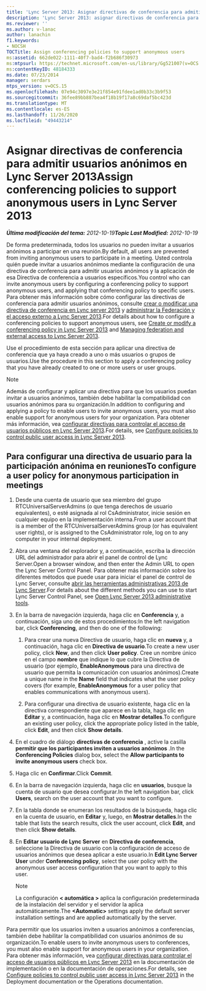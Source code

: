 ```yaml
---
title: 'Lync Server 2013: Asignar directivas de conferencia para admitir usuarios anónimos'
description: 'Lync Server 2013: asignar directivas de conferencia para admitir usuarios anónimos.'
ms.reviewer: ''
ms.author: v-lanac
author: lanachin
f1.keywords:
- NOCSH
TOCTitle: Assign conferencing policies to support anonymous users
ms:assetid: 662de022-1111-40f7-bad4-f2b686f30973
ms:mtpsurl: https://technet.microsoft.com/en-us/library/Gg521007(v=OCS.15)
ms:contentKeyID: 48184333
ms.date: 07/23/2014
manager: serdars
mtps_version: v=OCS.15
ms.openlocfilehash: 07e94c3097e3e21f854e91fdee1ad0b33c3b9f53
ms.sourcegitcommit: 36fee89bb887bea4f18b19f17a8c69daf5bc423d
ms.translationtype: MT
ms.contentlocale: es-ES
ms.lasthandoff: 11/26/2020
ms.locfileid: "49443214"
---
```

# <a name="assign-conferencing-policies-to-support-anonymous-users-in-lync-server-2013"></a><span data-ttu-id="b3242-103">Asignar directivas de conferencia para admitir usuarios anónimos en Lync Server 2013</span><span class="sxs-lookup"><span data-stu-id="b3242-103">Assign conferencing policies to support anonymous users in Lync Server 2013</span></span>

<div data-xmlns="http://www.w3.org/1999/xhtml">

<div class="topic" data-xmlns="http://www.w3.org/1999/xhtml" data-msxsl="urn:schemas-microsoft-com:xslt" data-cs="https://msdn.microsoft.com/">

<div data-asp="https://msdn2.microsoft.com/asp">



</div>

<div id="mainSection">

<div id="mainBody"><span data-ttu-id="b3242-104">

<span> </span></span><span class="sxs-lookup"><span data-stu-id="b3242-104">

<span> </span></span></span>

<span data-ttu-id="b3242-105">_**Última modificación del tema:** 2012-10-19_</span><span class="sxs-lookup"><span data-stu-id="b3242-105">_**Topic Last Modified:** 2012-10-19_</span></span>

<span data-ttu-id="b3242-106">De forma predeterminada, todos los usuarios no pueden invitar a usuarios anónimos a participar en una reunión.</span><span class="sxs-lookup"><span data-stu-id="b3242-106">By default, all users are prevented from inviting anonymous users to participate in a meeting.</span></span> <span data-ttu-id="b3242-107">Usted controla quién puede invitar a usuarios anónimos mediante la configuración de una directiva de conferencia para admitir usuarios anónimos y la aplicación de esa Directiva de conferencia a usuarios específicos.</span><span class="sxs-lookup"><span data-stu-id="b3242-107">You control who can invite anonymous users by configuring a conferencing policy to support anonymous users, and applying that conferencing policy to specific users.</span></span> <span data-ttu-id="b3242-108">Para obtener más información sobre cómo configurar las directivas de conferencia para admitir usuarios anónimos, consulte [crear o modificar una directiva de conferencia en Lync server 2013](lync-server-2013-create-or-modify-a-conferencing-policy.md) y [administrar la Federación y el acceso externo a Lync Server 2013](lync-server-2013-managing-federation-and-external-access-to-lync-server-2013.md).</span><span class="sxs-lookup"><span data-stu-id="b3242-108">For details about how to configure a conferencing policies to support anonymous users, see [Create or modify a conferencing policy in Lync Server 2013](lync-server-2013-create-or-modify-a-conferencing-policy.md) and [Managing federation and external access to Lync Server 2013](lync-server-2013-managing-federation-and-external-access-to-lync-server-2013.md).</span></span>

<span data-ttu-id="b3242-109">Use el procedimiento de esta sección para aplicar una directiva de conferencia que ya haya creado a uno o más usuarios o grupos de usuarios.</span><span class="sxs-lookup"><span data-stu-id="b3242-109">Use the procedure in this section to apply a conferencing policy that you have already created to one or more users or user groups.</span></span>

<div>


> [!NOTE]  
> <span data-ttu-id="b3242-110">Además de configurar y aplicar una directiva para que los usuarios puedan invitar a usuarios anónimos, también debe habilitar la compatibilidad con usuarios anónimos para su organización.</span><span class="sxs-lookup"><span data-stu-id="b3242-110">In addition to configuring and applying a policy to enable users to invite anonymous users, you must also enable support for anonymous users for your organization.</span></span> <span data-ttu-id="b3242-111">Para obtener más información, vea <A href="lync-server-2013-configure-policies-to-control-public-user-access.md">configurar directivas para controlar el acceso de usuarios públicos en Lync Server 2013</A>.</span><span class="sxs-lookup"><span data-stu-id="b3242-111">For details, see <A href="lync-server-2013-configure-policies-to-control-public-user-access.md">Configure policies to control public user access in Lync Server 2013</A>.</span></span>



</div>

<div>

## <a name="to-configure-a-user-policy-for-anonymous-participation-in-meetings"></a><span data-ttu-id="b3242-112">Para configurar una directiva de usuario para la participación anónima en reuniones</span><span class="sxs-lookup"><span data-stu-id="b3242-112">To configure a user policy for anonymous participation in meetings</span></span>

1.  <span data-ttu-id="b3242-113">Desde una cuenta de usuario que sea miembro del grupo RTCUniversalServerAdmins (o que tenga derechos de usuario equivalentes), o esté asignada al rol CsAdministrator, inicie sesión en cualquier equipo en la implementación interna.</span><span class="sxs-lookup"><span data-stu-id="b3242-113">From a user account that is a member of the RTCUniversalServerAdmins group (or has equivalent user rights), or is assigned to the CsAdministrator role, log on to any computer in your internal deployment.</span></span>

2.  <span data-ttu-id="b3242-114">Abra una ventana del explorador y, a continuación, escriba la dirección URL del administrador para abrir el panel de control de Lync Server.</span><span class="sxs-lookup"><span data-stu-id="b3242-114">Open a browser window, and then enter the Admin URL to open the Lync Server Control Panel.</span></span> <span data-ttu-id="b3242-115">Para obtener más información sobre los diferentes métodos que puede usar para iniciar el panel de control de Lync Server, consulte [abrir las herramientas administrativas 2013 de Lync Server](lync-server-2013-open-lync-server-administrative-tools.md).</span><span class="sxs-lookup"><span data-stu-id="b3242-115">For details about the different methods you can use to start Lync Server Control Panel, see [Open Lync Server 2013 administrative tools](lync-server-2013-open-lync-server-administrative-tools.md).</span></span>

3.  <span data-ttu-id="b3242-116">En la barra de navegación izquierda, haga clic en **Conferencia** y, a continuación, siga uno de estos procedimientos:</span><span class="sxs-lookup"><span data-stu-id="b3242-116">In the left navigation bar, click **Conferencing**, and then do one of the following:</span></span>
    
    1.  <span data-ttu-id="b3242-117">Para crear una nueva Directiva de usuario, haga clic en **nueva** y, a continuación, haga clic en **Directiva de usuario**.</span><span class="sxs-lookup"><span data-stu-id="b3242-117">To create a new user policy, click **New**, and then click **User policy**.</span></span> <span data-ttu-id="b3242-118">Cree un nombre único en el campo **nombre** que indique lo que cubre la Directiva de usuario (por ejemplo, **EnableAnonymous** para una directiva de usuario que permita la comunicación con usuarios anónimos).</span><span class="sxs-lookup"><span data-stu-id="b3242-118">Create a unique name in the **Name** field that indicates what the user policy covers (for example, **EnableAnonymous** for a user policy that enables communications with anonymous users).</span></span>
    
    2.  <span data-ttu-id="b3242-119">Para configurar una directiva de usuario existente, haga clic en la directiva correspondiente que aparece en la tabla, haga clic en **Editar** y, a continuación, haga clic en **Mostrar detalles**.</span><span class="sxs-lookup"><span data-stu-id="b3242-119">To configure an existing user policy, click the appropriate policy listed in the table, click **Edit**, and then click **Show details**.</span></span>

4.  <span data-ttu-id="b3242-120">En el cuadro de diálogo **directivas de conferencia** , active la casilla **permitir que los participantes inviten a usuarios anónimos** .</span><span class="sxs-lookup"><span data-stu-id="b3242-120">In the **Conferencing Policies** dialog box, select the **Allow participants to invite anonymous users** check box.</span></span>

5.  <span data-ttu-id="b3242-121">Haga clic en **Confirmar**.</span><span class="sxs-lookup"><span data-stu-id="b3242-121">Click **Commit**.</span></span>

6.  <span data-ttu-id="b3242-122">En la barra de navegación izquierda, haga clic en **usuarios**, busque la cuenta de usuario que desea configurar.</span><span class="sxs-lookup"><span data-stu-id="b3242-122">In the left navigation bar, click **Users**, search on the user account that you want to configure.</span></span>

7.  <span data-ttu-id="b3242-123">En la tabla donde se enumeran los resultados de la búsqueda, haga clic en la cuenta de usuario, en **Editar** y, luego, en **Mostrar detalles**.</span><span class="sxs-lookup"><span data-stu-id="b3242-123">In the table that lists the search results, click the user account, click **Edit**, and then click **Show details**.</span></span>

8.  <span data-ttu-id="b3242-124">En **Editar usuario de Lync Server** en **Directiva de conferencia**, seleccione la Directiva de usuario con la configuración de acceso de usuarios anónimos que desea aplicar a este usuario.</span><span class="sxs-lookup"><span data-stu-id="b3242-124">In **Edit Lync Server User** under **Conferencing policy**, select the user policy with the anonymous user access configuration that you want to apply to this user.</span></span>
    
    <div>
    

    > [!NOTE]  
    > <span data-ttu-id="b3242-125">La configuración <STRONG> &lt; automática &gt; </STRONG> aplica la configuración predeterminada de la instalación del servidor y el servidor la aplica automáticamente.</span><span class="sxs-lookup"><span data-stu-id="b3242-125">The <STRONG>&lt;Automatic&gt;</STRONG> settings apply the default server installation settings and are applied automatically by the server.</span></span>

    
    </div>

<span data-ttu-id="b3242-126">Para permitir que los usuarios inviten a usuarios anónimos a conferencias, también debe habilitar la compatibilidad con usuarios anónimos de su organización.</span><span class="sxs-lookup"><span data-stu-id="b3242-126">To enable users to invite anonymous users to conferences, you must also enable support for anonymous users in your organization.</span></span> <span data-ttu-id="b3242-127">Para obtener más información, vea [configurar directivas para controlar el acceso de usuarios públicos en Lync Server 2013](lync-server-2013-configure-policies-to-control-public-user-access.md) en la documentación de implementación o en la documentación de operaciones.</span><span class="sxs-lookup"><span data-stu-id="b3242-127">For details, see [Configure policies to control public user access in Lync Server 2013](lync-server-2013-configure-policies-to-control-public-user-access.md) in the Deployment documentation or the Operations documentation.</span></span>

<span data-ttu-id="b3242-128"></div>

</div>

<span> </span>

</div>

</div>

</span><span class="sxs-lookup"><span data-stu-id="b3242-128"></div>

</div>

<span> </span>

</div>

</div>

</span></span></div>

